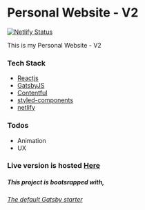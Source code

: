 # Personal Website - V2

[![Netlify Status](https://api.netlify.com/api/v1/badges/ee8a5a86-6e23-4b10-a6ef-b933ddedb183/deploy-status)](https://app.netlify.com/sites/thidasapankaja/deploys)

This is my Personal Website - V2

### Tech Stack

- [Reactjs](https://reactjs.org/)
- [GatsbyJS](https://www.gatsbyjs.org/)
- [Contentful](https://www.contentful.com/)
- [styled-components](https://www.styled-components.com/)
- [netlify](https://www.netlify.com)

### Todos

- Animation
- UX

### Live version is hosted [Here](https://www.iampankaja.xyz/)

##### This project is bootsrapped with,

###### [The default Gatsby starter](http://gatsbyjs.github.io/gatsby-starter-default/)
